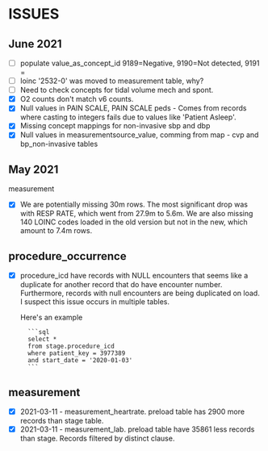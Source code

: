 # ISSUES

## June 2021

- [ ] populate value_as_concept_id 9189=Negative, 9190=Not detected, 9191 = 
- [ ] loinc '2532-0' was moved to measurement table, why?
- [ ] Need to check concepts for tidal volume mech and spont.
- [x] O2 counts don't match v6 counts.
- [x] Null values in PAIN SCALE, PAIN SCALE peds - Comes from records where casting to integers fails due to values like 'Patient Asleep'.
- [x] Missing concept mappings for non-invasive sbp and dbp
- [x] Null values in measurementsource_value, comming from map - cvp and bp_non-invasive tables

## May 2021

measurement

- [x] We are potentially missing 30m rows. The most significant drop was with RESP RATE, which went from 27.9m to 5.6m. We are also missing 140 LOINC codes loaded in the old version but not in the new, which amount to 7.4m rows.

## procedure_occurrence

- [x] procedure_icd have records with NULL encounters that seems like a duplicate for another record that do have encounter number. Furthermore, records with null encounters are being duplicated on load. I suspect this issue occurs in multiple tables.

    Here's an example

        ```sql
        select * 
        from stage.procedure_icd
        where patient_key = 3977389
        and start_date = '2020-01-03'
        ```

## measurement

- [x] 2021-03-11 - measurement_heartrate. preload table has 2900 more records than stage table.
- [x] 2021-03-11 - measurement_lab. preload table have 35861 less records than stage. Records filtered by distinct clause.
